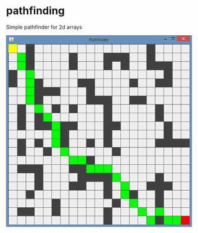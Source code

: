 # pathfinding
Simple pathfinder for 2d arrays

![alt tag](https://github.com/paulyv/pathfinding/raw/master/screenshot.png)
